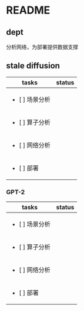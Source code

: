 # README

## dept

  分析网络，为部署提供数据支撑

## stale diffusion

| tasks                              | status    |
|------------------------------------|-----------|
| <ul><li>[ ] 场景分析</li></ul>     |           |
| <ul><li>[ ] 算子分析</li></ul>     |           |
| <ul><li>[ ] 网络分析</li></ul>     |           |
| <ul><li>[ ] 部署</li></ul>         |           |

### GPT-2

| tasks                              | status    |
|------------------------------------|-----------|
| <ul><li>[ ] 场景分析</li></ul>     |           |
| <ul><li>[ ] 算子分析</li></ul>     |           |
| <ul><li>[ ] 网络分析</li></ul>     |           |
| <ul><li>[ ] 部署</li></ul>         |           |
